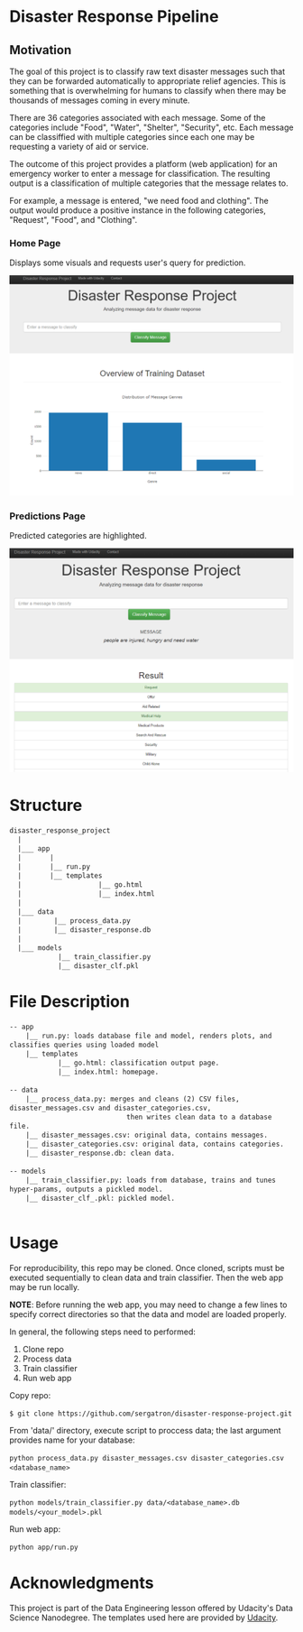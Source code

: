 # Disaster Response Pipeline

## Motivation
The goal of this project is to classify raw text disaster messages such that they can be forwarded automatically to appropriate relief agencies. This is something that is overwhelming for humans to classify when there may be thousands of messages coming in every minute. 

There are 36 categories associated with each message. Some of the categories include "Food", "Water", "Shelter", "Security", etc. Each message can be classiffied with multiple categories since each one may be requesting a variety of aid or service. 

The outcome of this project provides a platform (web application) for an emergency worker to enter a message for classification. The resulting output is a classification of multiple categories that the message relates to. 

For example, a message is entered, "we need food and clothing". The output would produce a positive instance in the following categories, "Request", "Food", and "Clothing". 

### Home Page

Displays some visuals and requests user's query for prediction.

![](disaster_response_pipeline_project/img/app_index.png)

### Predictions Page

Predicted categories are highlighted.

![](disaster_response_pipeline_project/img/app_predict.png)



# Structure
```
disaster_response_project
  |
  |___ app
  |       |
  |       |__ run.py
  |       |__ templates
  |                   |__ go.html
  |                   |__ index.html
  |
  |___ data
  |        |__ process_data.py
  |        |__ disaster_response.db
  |
  |___ models
            |__ train_classifier.py
            |__ disaster_clf.pkl
  ```
  
# File Description
```
-- app 
    |__ run.py: loads database file and model, renders plots, and classifies queries using loaded model
    |__ templates
            |__ go.html: classification output page.
            |__ index.html: homepage.
            
-- data 
    |__ process_data.py: merges and cleans (2) CSV files, disaster_messages.csv and disaster_categories.csv, 
                             then writes clean data to a database file.
    |__ disaster_messages.csv: original data, contains messages.
    |__ disaster_categories.csv: original data, contains categories.
    |__ disaster_response.db: clean data.
    
-- models
    |__ train_classifier.py: loads from database, trains and tunes hyper-params, outputs a pickled model.
    |__ disaster_clf_.pkl: pickled model.
    
```

# Usage
For reproducibility, this repo may be cloned. Once cloned, scripts must be executed sequentially to clean data and train classifier. Then the web app may be run locally. 

**NOTE**: Before running the web app, you may need to change a few lines to specify correct directories so that the data and model are loaded properly.

In general, the following steps need to performed:
 1. Clone repo
 2. Process data
 3. Train classifier
 4. Run web app


Copy repo:

```$ git clone https://github.com/sergatron/disaster-response-project.git```


From 'data/' directory, execute script to proccess data; the last argument provides name for your database:

```python process_data.py disaster_messages.csv disaster_categories.csv <database_name>```

Train classifier:

```python models/train_classifier.py data/<database_name>.db models/<your_model>.pkl```

Run web app:

```python app/run.py```


# Acknowledgments
This project is part of the Data Engineering lesson offered by Udacity's Data Science Nanodegree. The templates used here are provided by [Udacity](https://www.udacity.com/).



